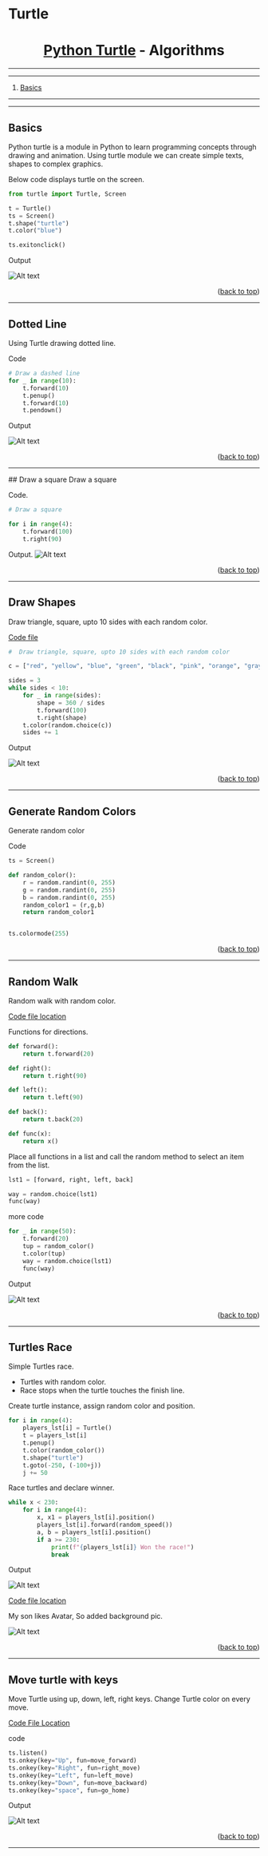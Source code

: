 <a name="readme-top"></a>
# Turtle

<div align="center">
<!-- Title: -->
<h1><a href="https://github.com/skthati/Turtle/">Python Turtle</a> - Algorithms </h1>
</div>

<!-- Table of contents -->
<hr>
<hr>
<ol>
    <li><a href="#basics">Basics</a> </li>
</ol>
<hr>
<hr>


<!-- Basics -->
## Basics <a name="basics"></a>
Python turtle is a module in Python to learn programming concepts through drawing and animation. Using turtle module we can create simple texts, shapes to complex graphics.

Below code displays turtle on the screen.
```Python
from turtle import Turtle, Screen

t = Turtle()
ts = Screen()
t.shape("turtle")
t.color("blue")

ts.exitonclick()
```

Output

![Alt text](turtle.png)

<p align="right">(<a href="#readme-top">back to top</a>)</p>
<hr>


<!-- Dotted Line -->
## Dotted Line <a name="dotted-line"></a>
Using Turtle drawing dotted line.

Code
```Python
# Draw a dashed line
for _ in range(10):
    t.forward(10)
    t.penup()
    t.forward(10)
    t.pendown()
```
Output

![Alt text](dot_line.gif)

<p align="right">(<a href="#readme-top">back to top</a>)</p>

<hr>
<!-- Draw a square -->
## Draw a square <a name="draw-a-square"></a>
Draw a square

Code.
```Python
# Draw a square

for i in range(4):
    t.forward(100)
    t.right(90)
   ```
Output.
![Alt text](turtle_draw_square.gif)

<p align="right">(<a href="#readme-top">back to top</a>)</p>
<hr>

<!-- Draw Shapes -->
## Draw Shapes <a name="draw-shapes"></a>
Draw triangle, square, upto 10 sides with each random color.

[Code file](Draw%20shapes%20with%20side%20increment.py)
```python
#  Draw triangle, square, upto 10 sides with each random color

c = ["red", "yellow", "blue", "green", "black", "pink", "orange", "gray", "purple"]

sides = 3
while sides < 10:
    for _ in range(sides):
        shape = 360 / sides
        t.forward(100)
        t.right(shape)
    t.color(random.choice(c))
    sides += 1
```
Output

![Alt text](side_increment.gif)


<p align="right">(<a href="#readme-top">back to top</a>)</p>
<hr>

<!-- Random Colors -->
## Generate Random Colors <a name="generate-random-color"></a>
Generate random color

Code
```Python
ts = Screen()

def random_color():
    r = random.randint(0, 255)
    g = random.randint(0, 255)
    b = random.randint(0, 255)
    random_color1 = (r,g,b)
    return random_color1


ts.colormode(255)
```

<p align="right">(<a href="#readme-top">back to top</a>)</p>
<hr>

<!-- Random Walk -->
## Random Walk <a name="random-walk"></a>
Random walk with random color.

[Code file location](random_walk.py)

Functions for directions.
```Python
def forward():
    return t.forward(20)

def right():
    return t.right(90)

def left():
    return t.left(90)

def back():
    return t.back(20)

def func(x):
    return x()
```
Place all functions in a list and call the random method to select an item from the list.

```Python
lst1 = [forward, right, left, back]

way = random.choice(lst1)
func(way)
```
more code
```Python
for _ in range(50):
    t.forward(20)
    tup = random_color()
    t.color(tup)
    way = random.choice(lst1)
    func(way)
```

Output

![Alt text](random_walk.gif)
<p align="right">(<a href="#readme-top">back to top</a>)</p>
<hr>

<!-- Turtles Race -->
## Turtles Race <a name="turtles-race"></a>
Simple Turtles race.
* Turtles with random color.
* Race stops when the turtle touches the finish line.

Create turtle instance, assign random color and position.
```Python
for i in range(4):
    players_lst[i] = Turtle()
    t = players_lst[i]
    t.penup()
    t.color(random_color())
    t.shape("turtle")
    t.goto(-250, (-100+j))
    j += 50
```

Race turtles and declare winner.

```Python
while x < 230:
    for i in range(4):
        x, x1 = players_lst[i].position()
        players_lst[i].forward(random_speed())
        a, b = players_lst[i].position()
        if a >= 230:
            print(f"{players_lst[i]} Won the race!")
            break
```

Output

![Alt text](turtle_race.gif)

[Code file location](turtle_race_final.py)

My son likes Avatar, So added background pic.

![Alt text](turtle_race_avatar.gif)

<p align="right">(<a href="#readme-top">back to top</a>)</p>
<hr>  

<!-- Move Turtle using keys -->
## Move turtle with keys <a name="move_turtle_with_keys"></a>
Move Turtle using up, down, left, right keys.
Change Turtle color on every move.

[Code File Location](Move_turtle_with_keys.py)

code
```Python
ts.listen()
ts.onkey(key="Up", fun=move_forward)
ts.onkey(key="Right", fun=right_move)
ts.onkey(key="Left", fun=left_move)
ts.onkey(key="Down", fun=move_backward)
ts.onkey(key="space", fun=go_home)
```
Output

![Alt text](move_turtle_with_keys.gif)

<p align="right">(<a href="#readme-top">back to top</a>)</p>
<hr>  

<!-- abc 

Test1 
## Test1 <a name="test1"></a>
Test1

1. Output
    ```sh
   test1
   ```
2. Variables
3. Output

<p align="right">(<a href="#readme-top">back to top</a>)</p>
<hr>  

       -->





